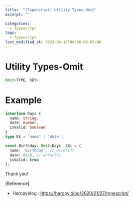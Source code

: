 ```yaml
---
title:  "[Typescript] Utility Types-Omit"
excerpt: ""

categories:
  - Typescript
tags:
  - Typescript
last_modified_at: 2023-04-12T08:06:00-05:00
---
```


# Utility Types-Omit


```typescript
Omit<TYPE, KEY>
```

# Example

```typescript
interface Days {
  name: string,
  date: number,
  isValid: boolean
}
type EX = 'name' | 'date';

const Birthday: Omit<Days, EX> = {
  name: 'birthday', // error(?)
  date: 0126, // error(?)
  isValid: true 
};
```


Thank you!

[Reference]
* Heropyblog : <https://heropy.blog/2020/01/27/typescript/>